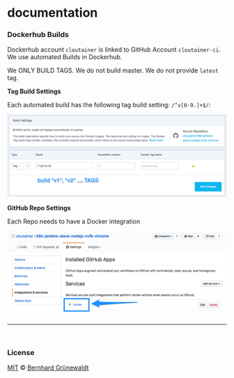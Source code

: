 # documentation


### Dockerhub Builds

Dockerhub account `cloutainer` is linked to GitHub Account `cloutainer-ci`.
We use automated Builds in Dockerhub.

We ONLY BUILD TAGS. We do not build master. We do not provide `latest` tag.

**Tag Build Settings**

Each automated build has the following tag build setting: `/^v[0-9.]+$/`:

![](./doc/build-tags.png)

**GitHub Repo Settings**

Each Repo needs to have a Docker integration

![](./doc/docker-integration.png)

-----
&nbsp;

### License

[MIT](https://github.com/cloutainer/k8s-jenkins-slave-nodejs-xvfb-chrome/blob/master/LICENSE) © [Bernhard Grünewaldt](https://github.com/clouless)
